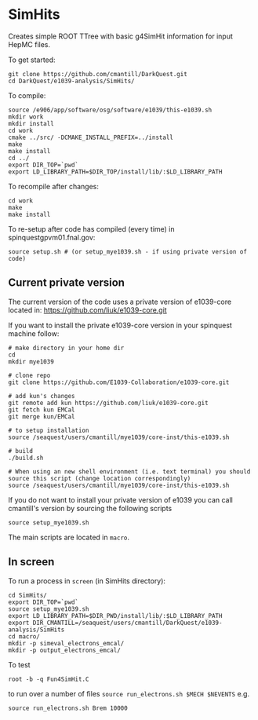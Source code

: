 # SimHits
Creates simple ROOT TTree with basic g4SimHit information for input HepMC files.

To get started:
```
git clone https://github.com/cmantill/DarkQuest.git
cd DarkQuest/e1039-analysis/SimHits/
```

To compile:
```
source /e906/app/software/osg/software/e1039/this-e1039.sh
mkdir work
mkdir install
cd work
cmake ../src/ -DCMAKE_INSTALL_PREFIX=../install
make
make install
cd ../
export DIR_TOP=`pwd`
export LD_LIBRARY_PATH=$DIR_TOP/install/lib/:$LD_LIBRARY_PATH
```

To recompile after changes:
```
cd work
make
make install
```

To re-setup after code has compiled (every time) in spinquestgpvm01.fnal.gov:
```
source setup.sh # (or setup_mye1039.sh - if using private version of code)
```

## Current private version 
The current version of the code uses a private version of e1039-core located in: https://github.com/liuk/e1039-core.git

If you want to install the private e1039-core version in your spinquest machine follow:
```
# make directory in your home dir
cd 
mkdir mye1039

# clone repo                                                                                                                                                                      
git clone https://github.com/E1039-Collaboration/e1039-core.git

# add kun's changes                                                                                                                                                              
git remote add kun https://github.com/liuk/e1039-core.git
git fetch kun EMCal
git merge kun/EMCal

# to setup installation
source /seaquest/users/cmantill/mye1039/core-inst/this-e1039.sh

# build                                                                                                                                                                           
./build.sh

# When using an new shell environment (i.e. text terminal) you should source this script (change location correspondingly)
source /seaquest/users/cmantill/mye1039/core-inst/this-e1039.sh
```

If you do not want to install your private version of e1039 you can call cmantill's version by sourcing the following scripts
```
source setup_mye1039.sh
```

The main scripts are located in `macro`.

## In screen
To run a process in `screen` (in SimHits directory): 
```
cd SimHits/
export DIR_TOP=`pwd`
source setup_mye1039.sh
export LD_LIBRARY_PATH=$DIR_PWD/install/lib/:$LD_LIBRARY_PATH
export DIR_CMANTILL=/seaquest/users/cmantill/DarkQuest/e1039-analysis/SimHits
cd macro/
mkdir -p simeval_electrons_emcal/
mkdir -p output_electrons_emcal/
```

To test
```
root -b -q Fun4SimHit.C 
```

to run over a number of files `source run_electrons.sh $MECH $NEVENTS` e.g.
```
source run_electrons.sh Brem 10000
```